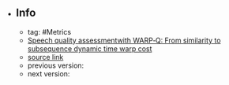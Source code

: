 - ## Info
	- tag: #Metrics
	- [Speech quality assessmentwith WARP‐Q: From similarity to subsequence dynamic time warp cost](https://ietresearch.onlinelibrary.wiley.com/doi/epdf/10.1049/sil2.12151)
	- [source link](https://github.com/wjassim/WARP-Q)
	- previous version:
	- next version: